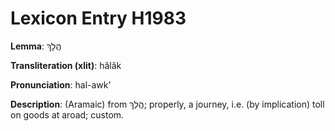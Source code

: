 # Lexicon Entry H1983

**Lemma**: הֲלָךְ

**Transliteration (xlit)**: hălâk

**Pronunciation**: hal-awk'

**Description**:
(Aramaic) from הֲלַךְ; properly, a journey, i.e. (by implication) toll on goods at aroad; custom.
